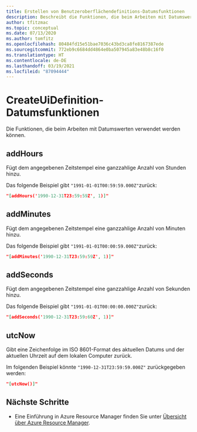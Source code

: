 ```yaml
---
title: Erstellen von Benutzeroberflächendefinitions-Datumsfunktionen
description: Beschreibt die Funktionen, die beim Arbeiten mit Datumswerten verwendet werden können.
author: tfitzmac
ms.topic: conceptual
ms.date: 07/13/2020
ms.author: tomfitz
ms.openlocfilehash: 80484fd15e51bae7036c43bd3ca8fe8167387ede
ms.sourcegitcommit: 772eb9c6684dd4864e0ba507945a83e48b8c16f0
ms.translationtype: HT
ms.contentlocale: de-DE
ms.lasthandoff: 03/19/2021
ms.locfileid: "87094444"
---
```

# <a name="createuidefinition-date-functions"></a>CreateUiDefinition-Datumsfunktionen

Die Funktionen, die beim Arbeiten mit Datumswerten verwendet werden können.

## <a name="addhours"></a>addHours

Fügt dem angegebenen Zeitstempel eine ganzzahlige Anzahl von Stunden hinzu.

Das folgende Beispiel gibt `"1991-01-01T00:59:59.000Z"`zurück:

```json
"[addHours('1990-12-31T23:59:59Z', 1)]"
```

## <a name="addminutes"></a>addMinutes

Fügt dem angegebenen Zeitstempel eine ganzzahlige Anzahl von Minuten hinzu.

Das folgende Beispiel gibt `"1991-01-01T00:00:59.000Z"`zurück:

```json
"[addMinutes('1990-12-31T23:59:59Z', 1)]"
```

## <a name="addseconds"></a>addSeconds
Fügt dem angegebenen Zeitstempel eine ganzzahlige Anzahl von Sekunden hinzu.

Das folgende Beispiel gibt `"1991-01-01T00:00:00.000Z"`zurück:

```json
"[addSeconds('1990-12-31T23:59:60Z', 1)]"
```

## <a name="utcnow"></a>utcNow

Gibt eine Zeichenfolge im ISO 8601-Format des aktuellen Datums und der aktuellen Uhrzeit auf dem lokalen Computer zurück.

Im folgenden Beispiel könnte `"1990-12-31T23:59:59.000Z"` zurückgegeben werden:

```json
"[utcNow()]"
```

## <a name="next-steps"></a>Nächste Schritte

* Eine Einführung in Azure Resource Manager finden Sie unter [Übersicht über Azure Resource Manager](../management/overview.md).
